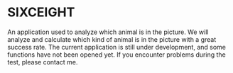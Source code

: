 # SIXCEIGHT
An application used to analyze which animal is in the picture. We will analyze and calculate which kind of animal is in the picture with a great success rate. The current application is still under development, and some functions have not been opened yet. If you encounter problems during the test, please contact me.
